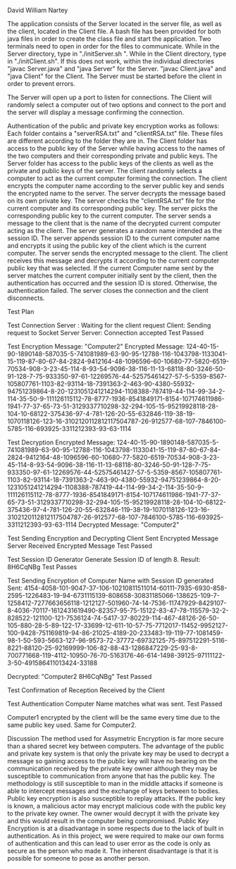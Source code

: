 David William Nartey

The application consists of the Server located in the server file, as well as the client,
located in the Client file. A bash file has been provided for both java files in order 
to create the class file and start the application. Two terminals need to open in order
 for the files to communicate. While in the Server directory, type in "./initServer.sh ".
While in the Client directory, type in "./initClient.sh". If this does not work, within 
the individual directories "javac Server.java" and "java Server" for the Server.
"javac Client.java" and "java Client" for the Client. The Server must be started before 
the client in order to prevent errors.

The Server will open up a port to listen for connections. The Client will randomly select
a computer out of two options and connect to the port and the server will display a 
message confirming the connection.

Authentication of the public and private key encryption works as follows:
Each folder contains a "serverRSA.txt" and "clientRSA.txt" file. These files are different
according to the folder they are in. The Client folder has access to the public key of the
Server while having access to the names of the two computers and their corresponding private
and public keys. The Server folder has access to the public keys of the clients as well as 
the private and public keys of the server.
The client randomly selects a computer to act as the current computer forming the connection.
The client encrypts the computer name according to the server public key and sends the encrypted 
name to the server. The server decrypts the message based on its own private key. The server 
checks the "clientRSA.txt" file for the current computer and its corresponding public key.
The server picks the corresponding public key to the current computer. The server sends a
message to the client that is the name of the decrypted current computer acting as the client.
The server generates a random name intended as the session ID. The server appends session ID to 
the current computer name and encrypts it using the public key of the client which is the current 
computer. The server sends the encrypted message to the client. The client receives this message 
and decrypts it according to the current computer public key that was selected. If the current 
Computer name sent by the server matches the current computer initially sent by the client, then 
the authentication has occurred and the session ID is stored. Otherwise, the authentication failed.
The server closes the connection and the client disconnects.

Test Plan

Test Connection
Server :
Waiting for the client request
Client: 
Sending request to Socket Server
Server:
Connection accepted
Test Passed

Test Encryption 
Message: "Computer2"
Encrypted Message: 124-40-15-90-1890148-587035-5-741081989-63-90-95-12788-116-1043798-1133041-15-119-87-80-67-84-2824-9412164-48-1096596-60-10680-77-5820-6519-70534-908-3-23-45-114-8-93-54-9096-38-116-11-13-68118-80-3246-50-91-128-7-75-933350-97-61-12269576-44-52575461427-57-5-5359-8567-105807761-1103-82-93114-18-7391363-2-463-90-4380-55932-94751239864-8-20-1231051241214294-1108388-787419-44-114-99-34-2-114-35-50-9-111126115112-78-8777-1936-8541849171-8154-107174611986-1941-77-37-65-73-51-3129337710298-32-294-105-15-95219928118-28-104-10-68122-375436-97-4-781-126-20-55-632846-119-38-19-1070118126-123-16-3102120112812117504787-26-912577-68-107-7846100-5785-116-693925-3311212393-93-63-1114

Test Decryption
Encrypted Message:
124-40-15-90-1890148-587035-5-741081989-63-90-95-12788-116-1043798-1133041-15-119-87-80-67-84-2824-9412164-48-1096596-60-10680-77-5820-6519-70534-908-3-23-45-114-8-93-54-9096-38-116-11-13-68118-80-3246-50-91-128-7-75-933350-97-61-12269576-44-52575461427-57-5-5359-8567-105807761-1103-82-93114-18-7391363-2-463-90-4380-55932-94751239864-8-20-1231051241214294-1108388-787419-44-114-99-34-2-114-35-50-9-111126115112-78-8777-1936-8541849171-8154-107174611986-1941-77-37-65-73-51-3129337710298-32-294-105-15-95219928118-28-104-10-68122-375436-97-4-781-126-20-55-632846-119-38-19-1070118126-123-16-3102120112812117504787-26-912577-68-107-7846100-5785-116-693925-3311212393-93-63-1114
Decrypted Message: "Computer2"

Test Sending Encryption and Decrypting
Client Sent Encrypted Message
Server Received Encrypted Message
Test Passed

Test Session ID Generator
Generate Session ID of length 8.
Result: 8H6CqNBg
Test Passes

Test Sending Encryption of Computer Name with Session ID generated
Sent: 4154-4058-101-9047-37-106-10210811511014-60111-7935-6930-858-2595-1226483-19-94-6731115139-808658-30831185066-138625-109-7-1258412-7277663656118-1212127-501960-74-14-7536-11747929-8429107-8-4036-70117-1612431619490-82357-95-75-15122-83-47-78-115579-32-2-828522-121100-121-7536124-74-5417-37-80229-114-467-48126-26-50-105-880-28-5-89-122-17-33699-12-611-10-57-75-7712017-11452-9952127-100-9428-751169819-94-86-21025-4189-20-233483-19-119-77-1081459-98-1-50-593-5663-127-96-9573-72-37772-69732125-75-897512291-5116-8221-88120-25-92169999-106-82-88-43-1286847229-25-93-8-700771668-119-4112-10950-76-70-5163176-46-614-1498-39125-97111122-3-50-491586411013424-33188

Decrypted: "Computer2 8H6CqNBg"
Test Passed

Test Confirmation of Reception
Received by the Client

Test Authentication 
Computer Name matches what was sent.
Test Passed


Computer1 encrypted by the client will be the same every time due to the same 
public key used. Same for Computer2. 


Discussion
The method used for Assymetric Encryption is far more secure than a shared secret key between 
computers. The advantage of the public and private key system is that only the private key 
may be used to decrypt a message so gaining access to the public key will have no bearing on 
the communication received by the private key owner although they may be susceptible to 
communication from anyone that has the public key. The methodology is still susceptible to 
man in the middle attacks if someone is able to intercept messages and the exchange of keys 
between to bodies. Public key encryption is also susceptible to replay attacks. If the public 
key is known, a malicious actor may encrypt malicious code with the public key to the private 
key owner. The owner would decrypt it with the private key and this would result in the computer
being compromised. Public Key Encryption is at a disadvantage in some respects due to the lack 
of built in authentication. As in this project, we were required to make our own forms of 
authentication and this can lead to user error as the code is only as secure as the person 
who made it. The inherent disadvantage is that it is possible for someone to pose as another person.